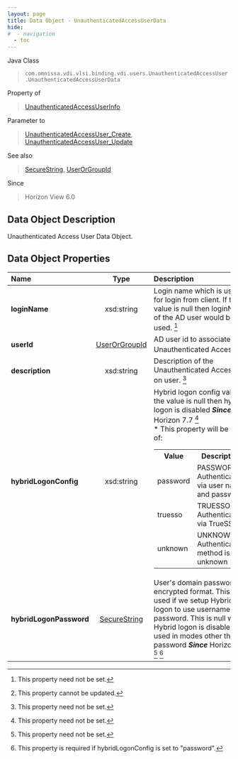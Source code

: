 ```yaml
---
layout: page
title: Data Object - UnauthenticatedAccessUserData
hide:
#  - navigation
  - toc
---
```






Java Class
> `com.omnissa.vdi.vlsi.binding.vdi.users.UnauthenticatedAccessUser.UnauthenticatedAccessUserData`

Property of
> [UnauthenticatedAccessUserInfo](vdi.users.UnauthenticatedAccessUser.UnauthenticatedAccessUserInfo.md#field_detail)

Parameter to
> [UnauthenticatedAccessUser_Create](vdi.users.UnauthenticatedAccessUser.md#create), [UnauthenticatedAccessUser_Update](vdi.users.UnauthenticatedAccessUser.md#update)

See also
> [SecureString](vdi.util.SecureString.md), [UserOrGroupId](vdi.entity.UserOrGroupId.md)

Since
> Horizon View 6.0


## Data Object Description

Unauthenticated Access User Data Object.

## Data Object Properties

 Name | Type | Description
:---|:---:|:---
**loginName**|  xsd:string|  Login name which is used for login from client. If the value is null then loginName of the AD user would be used. [^1]
**userId**| [UserOrGroupId](vdi.entity.UserOrGroupId.md)|  AD user id to associate with Unauthenticated Access. [^2]
**description**|  xsd:string|  Description of the Unauthenticated Access log on user. [^1]
**hybridLogonConfig**|  xsd:string|  Hybrid logon config value. If the value is null then hybrid logon is disabled  **_Since_** Horizon 7.7 [^1] <br>* This property will be one of:<br><table><tr><th>Value</th><th>Description</th></tr><tr><td>password</td><td>PASSWORD: Authentication via user name and password</td></tr><tr><td>truesso</td><td>TRUESSO: Authentication via TrueSSO</td></tr><tr><td>unknown</td><td>UNKNOWN: Authentication method is unknown</td></tr></table>
**hybridLogonPassword**| [SecureString](vdi.util.SecureString.md)|  User's domain password in encrypted format. This is used if we setup Hybrid logon to use username & password. This is null when Hybrid logon is disabled or used in modes other than password  **_Since_** Horizon 7.7 [^1] [^138]


 


[^1]: This property need not be set.
[^2]: This property cannot be updated.
[^138]: This property is required if hybridLogonConfig is set to "password".